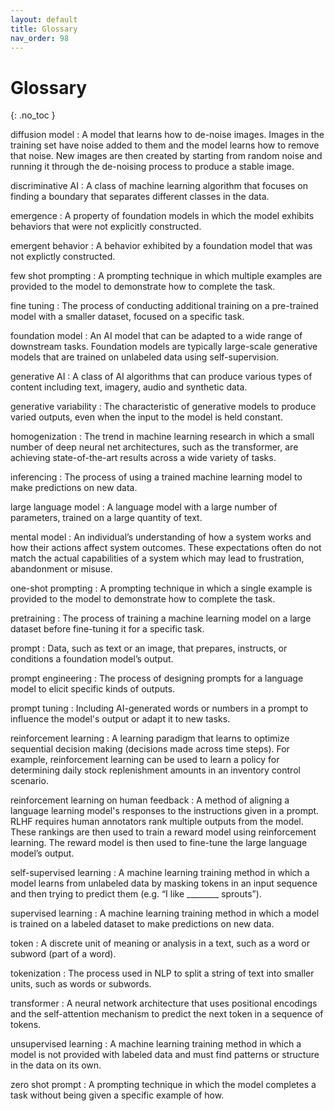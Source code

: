 ```yaml
---
layout: default
title: Glossary
nav_order: 98
---
```


# Glossary
{: .no_toc }

diffusion model
: A model that learns how to de-noise images. Images in the training set have noise added to them and the model learns how to remove that noise. New images are then created by starting from random noise and running it through the de-noising process to produce a stable image.

discriminative AI
: A class of machine learning algorithm that focuses on finding a boundary that separates different classes in the data.

emergence
: A property of foundation models in which the model exhibits behaviors that were not explicitly constructed.

emergent behavior
: A behavior exhibited by a foundation model that was not explictly constructed. 

few shot prompting
: A prompting technique in which multiple examples are provided to the model to demonstrate how to complete the task.

fine tuning
: The process of conducting additional training on a pre-trained model with a smaller dataset, focused on a specific task.

foundation model
: An AI model that can be adapted to a wide range of downstream tasks. Foundation models are typically large-scale generative models that are trained on unlabeled data using self-supervision.

generative AI
: A class of AI algorithms that can produce various types of content including text, imagery, audio and synthetic data.

generative variability
: The characteristic of generative models to produce varied outputs, even when the input to the model is held constant.

homogenization
: The trend in machine learning research in which a small number of deep neural net architectures, such as the transformer, are achieving state-of-the-art results across a wide variety of tasks.

inferencing
: The process of using a trained machine learning model to make predictions on new data.

large language model
: A language model with a large number of parameters, trained on a large quantity of text.

mental model
: An individual’s understanding of how a system works and how their actions affect system outcomes. These expectations often do not match the actual capabilities of a system which may lead to frustration, abandonment or misuse.

one-shot prompting
: A prompting technique in which a single example is provided to the model to demonstrate how to complete the task.

pretraining
: The process of training a machine learning model on a large dataset before fine-tuning it for a specific task.

prompt
: Data, such as text or an image, that prepares, instructs, or conditions a foundation model’s output.

prompt engineering
: The process of designing prompts for a language model to elicit specific kinds of outputs.

prompt tuning
: Including AI-generated words or numbers in a prompt to influence the model's output or adapt it to new tasks.

reinforcement learning
: A learning paradigm that learns to optimize sequential decision making (decisions made across time steps). For example, reinforcement learning can be used to learn a policy for determining daily stock replenishment amounts in an inventory control scenario.

reinforcement learning on human feedback
: A method of aligning a language learning model's responses to the instructions given in a prompt. RLHF requires human annotators rank multiple outputs from the model. These rankings are then used to train a reward model using reinforcement learning. The reward model is then used to fine-tune the large language model’s output.

self-supervised learning
: A machine learning training method in which a model learns from unlabeled data by masking tokens in an input sequence and then trying to predict them (e.g. “I like ________ sprouts”).

supervised learning
: A machine learning training method in which a model is trained on a labeled dataset to make predictions on new data.

token
: A discrete unit of meaning or analysis in a text, such as a word or subword (part of a word).

tokenization
: The process used in NLP to split a string of text into smaller units, such as words or subwords.

transformer
: A neural network architecture that uses positional encodings and the self-attention mechanism to predict the next token in a sequence of tokens.

unsupervised learning
: A machine learning training method in which a model is not provided with labeled data and must find patterns or structure in the data on its own.

zero shot prompt
: A prompting technique in which the model completes a task without being given a specific example of how.
